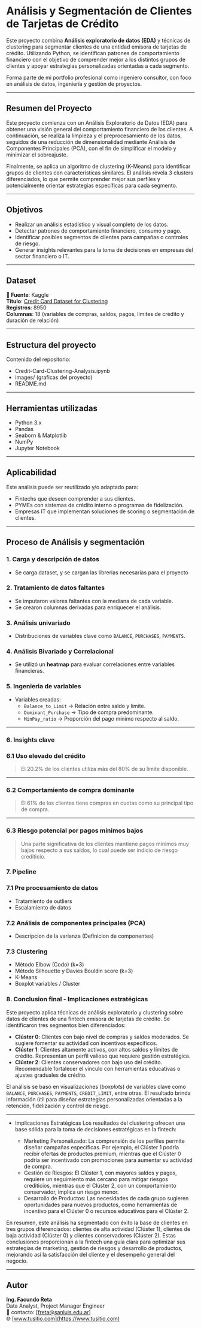 # Análisis y Segmentación de Clientes de Tarjetas de Crédito

Este proyecto combina **Análisis exploratorio de datos (EDA)** y técnicas de clustering para segmentar clientes de una entidad emisora de tarjetas de crédito. Utilizando Python, se identifican patrones de comportamiento financiero con el objetivo de comprender mejor a los distintos grupos de clientes y apoyar estrategias personalizadas orientadas a cada segmento.

Forma parte de mi portfolio profesional como ingeniero consultor, con foco en análisis de datos, ingeniería y gestión de proyectos.

 ---
## Resumen del Proyecto

Este proyecto comienza con un Análisis Exploratorio de Datos (EDA) para obtener una visión general del comportamiento financiero de los clientes. A continuación, se realiza la limpieza y el preprocesamiento de los datos, seguidos de una reducción de dimensionalidad mediante Análisis de Componentes Principales (PCA), con el fin de simplificar el modelo y minimizar el sobreajuste.

Finalmente, se aplica un algoritmo de clustering (K-Means) para identificar grupos de clientes con características similares. El análisis revela 3 clusters diferenciados, lo que permite comprender mejor sus perfiles y potencialmente orientar estrategias específicas para cada segmento.

---

## Objetivos

- Realizar un análisis estadístico y visual completo de los datos.
- Detectar patrones de comportamiento financiero, consumo y pago.
- Identificar posibles segmentos de clientes para campañas o controles de riesgo.
- Generar insights relevantes para la toma de decisiones en empresas del sector financiero o IT.

---

## Dataset

**🔗 Fuente**: Kaggle  
**Título**: [Credit Card Dataset for Clustering](https://www.kaggle.com/datasets/arjunbhasin2013/ccdata)  
**Registros**: 8950  
**Columnas**: 18 (variables de compras, saldos, pagos, límites de crédito y duración de relación)

---

## Estructura del proyecto
Contenido del repositorio:

- Credit-Card-Clustering-Analysis.ipynb
- images/ (graficas del proyecto)
- README.md

---

## Herramientas utilizadas

- Python 3.x
- Pandas
- Seaborn & Matplotlib
- NumPy
- Jupyter Notebook

---

## Aplicabilidad

Este análisis puede ser reutilizado y/o adaptado para:

- Fintechs que deseen comprender a sus clientes.
- PYMEs con sistemas de crédito interno o programas de fidelización.
- Empresas IT que implementan soluciones de scoring o segmentación de clientes.
---

## Proceso de Análisis y segmentación

### 1. Carga y descripción de datos  
- Se carga dataset, y se cargan las librerias necesarias para el proyecto

### 2. Tratamiento de datos faltantes
- Se imputaron valores faltantes con la mediana de cada variable.
- Se crearon columnas derivadas para enriquecer el análisis.

### 3. Análisis univariado  
- Distribuciones de variables clave como `BALANCE`, `PURCHASES`, `PAYMENTS`.

### 4. Análisis Bivariado y Correlacional  
- Se utilizó un **heatmap** para evaluar correlaciones entre variables financieras.

### 5. Ingenieria de variables 
- Variables creadas:  
  - `Balance_to_Limit` → Relación entre saldo y límite.
  - `Dominant_Purchase` → Tipo de compra predominante.
  - `MinPay_ratio` → Proporción del pago mínimo respecto al saldo.

---

### 6. Insights clave

  ### 6.1 Uso elevado del crédito
  > El 20.2% de los clientes utiliza más del 80% de su límite disponible.
---
  ### 6.2 Comportamiento de compra dominante
  > El 61% de los clientes tiene compras en cuotas como su principal tipo de compra.
---
  ### 6.3 Riesgo potencial por pagos mínimos bajos
  > Una parte significativa de los clientes mantiene pagos mínimos muy bajos respecto a sus saldos, lo cual puede ser indicio de riesgo crediticio.

### 7. Pipeline
  ### 7.1 Pre procesamiento de datos
  - Tratamiento de outliers
  - Escalamiento de datos
  ### 7.2 Análisis de componentes principales (PCA)
  - Descripcion de la varianza (Definicion de componentes)
  ### 7.3 Clustering
  - Método Elbow (Codo) (k=3)
  - Método Silhouette y Davies Bouldin score (k=3)
  - K-Means
  - Boxplot variables / Cluster

### 8. Conclusion final - Implicaciones estratégicas
Este proyecto aplica técnicas de análisis exploratorio y clustering sobre datos de clientes de una fintech emisora de tarjetas de crédito. Se identificaron tres segmentos bien diferenciados:

- **Clúster 0**: Clientes con bajo nivel de compras y saldos moderados. Se sugiere fomentar su actividad con incentivos específicos.
- **Clúster 1**: Clientes altamente activos, con altos saldos y límites de crédito. Representan un perfil valioso que requiere gestión estratégica.
- **Clúster 2**: Clientes conservadores con bajo uso del crédito. Recomendable fortalecer el vínculo con herramientas educativas o ajustes graduales de crédito.

El análisis se basó en visualizaciones (*boxplots*) de variables clave como `BALANCE`, `PURCHASES`, `PAYMENTS`, `CREDIT_LIMIT`, entre otras. El resultado brinda información útil para diseñar estrategias personalizadas orientadas a la retención, fidelización y control de riesgo.

---
- Implicaciones Estratégicas
Los resultados del clustering ofrecen una base sólida para la toma de decisiones estratégicas en la fintech:

  - Marketing Personalizado: La comprensión de los perfiles permite diseñar campañas específicas. Por ejemplo, el Clúster 1 podría recibir ofertas de productos premium, mientras que el Clúster 0 podría ser incentivado con promociones para aumentar su actividad de compra.
  - Gestión de Riesgos: El Clúster 1, con mayores saldos y pagos, requiere un seguimiento más cercano para mitigar riesgos crediticios, mientras que el Clúster 2, con un comportamiento conservador, implica un riesgo menor.
  - Desarrollo de Productos: Las necesidades de cada grupo sugieren oportunidades para nuevos productos, como herramientas de incentivo para el Clúster 0 o recursos educativos para el Clúster 2.

En resumen, este análisis ha segmentado con éxito la base de clientes en tres grupos diferenciados: clientes de alta actividad (Clúster 1), clientes de baja actividad (Clúster 0) y clientes conservadores (Clúster 2). Estas conclusiones proporcionan a la fintech una guía clara para optimizar sus estrategias de marketing, gestión de riesgos y desarrollo de productos, mejorando así la satisfacción del cliente y el desempeño general del negocio.

---
## Autor

**Ing. Facundo Reta**  
Data Analyst, Project Manager Engineer  
📧 contacto: [freta@sanluis.edu.ar]  
🌐 [www.tusitio.com](https://www.tusitio.com)